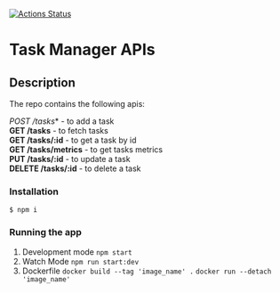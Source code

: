 [![Actions Status](https://img.shields.io/badge/Documentation-click--here-brightgreen)](https://localhost:4800/api-docs/)

# Task Manager APIs
## Description

The repo contains the following apis:

*POST /tasks** - to add a task <br />
**GET /tasks** - to fetch tasks <br />
**GET /tasks/:id** - to get a task by id <br />
**GET /tasks/metrics** - to get tasks metrics <br />
**PUT /tasks/:id** - to update a task<br />
**DELETE /tasks/:id** - to delete a task <br />


### Installation
`$ npm i`

### Running the app

1. Development mode
`npm start`
2. Watch Mode
`npm run start:dev`
3. Dockerfile
`docker build --tag 'image_name' .`
`docker run --detach 'image_name'`

